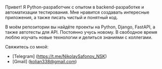 Привет! Я Python-разработчик с опытом в backend-разработке и автоматизации тестирования. Мне нравится создавать интересные приложения, а также писать чистый и понятный код. 

В моём репозитории вы найдёте проекты на Python, Django, FastAPI, а также автотесты для API. Постоянно учусь новому. В свободное время люблю изучать новые технологии и делиться знаниями с коллегами.

Свяжитесь со мной:
- [Telegram] (https://t.me/NikolaySafonov_NSK)
- [Gmail] (kolian338@gmail.com)

